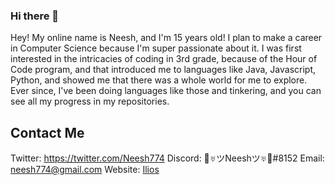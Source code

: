 ### Hi there 👋

Hey! My online name is Neesh, and I'm 15 years old! I plan to make a career in Computer Science because I'm super passionate about it. I was first interested in the intricacies of coding in 3rd grade, because of the Hour of Code program, and that introduced me to languages like Java, Javascript, Python, and showed me that there was a whole world for me to explore. Ever since, I've been doing languages like those and tinkering, and you can see all my progress in my repositories.

## Contact Me
Twitter: https://twitter.com/Neesh774
Discord: 🧀♅ツNeeshツ♅🧀#8152
Email: neesh774@gmail.com
Website: [Ilios](https://www.ilios.cf)
